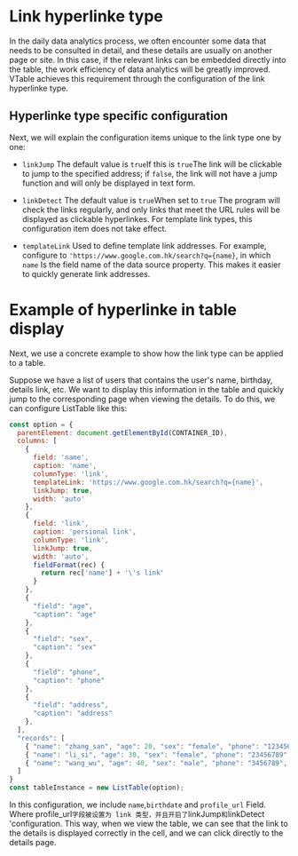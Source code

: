 # Link hyperlinke type

In the daily data analytics process, we often encounter some data that needs to be consulted in detail, and these details are usually on another page or site. In this case, if the relevant links can be embedded directly into the table, the work efficiency of data analytics will be greatly improved. VTable achieves this requirement through the configuration of the link hyperlinke type.

## Hyperlinke type specific configuration

Next, we will explain the configuration items unique to the link type one by one:

*   `linkJump` The default value is `true`If this is `true`The link will be clickable to jump to the specified address; if `false`, the link will not have a jump function and will only be displayed in text form.

*   `linkDetect` The default value is `true`When set to `true` The program will check the links regularly, and only links that meet the URL rules will be displayed as clickable hyperlinkes. For template link types, this configuration item does not take effect.

*   `templateLink` Used to define template link addresses. For example, configure to `'https://www.google.com.hk/search?q={name}`, in which `name` Is the field name of the data source property. This makes it easier to quickly generate link addresses.

# Example of hyperlinke in table display

Next, we use a concrete example to show how the link type can be applied to a table.

Suppose we have a list of users that contains the user's name, birthday, details link, etc. We want to display this information in the table and quickly jump to the corresponding page when viewing the details. To do this, we can configure ListTable like this:

```javascript livedemo template=vtable
const option = {
  parentElement: document.getElementById(CONTAINER_ID),
  columns: [
    {
      field: 'name',
      caption: 'name',
      columnType: 'link',
      templateLink: 'https://www.google.com.hk/search?q={name}',
      linkJump: true,
      width: 'auto'
    },
    {
      field: 'link',
      caption: 'persional link',
      columnType: 'link',
      linkJump: true,
      width: 'auto',
      fieldFormat(rec) {
        return rec['name'] + '\'s link'
      }
    },
    {
      "field": "age",
      "caption": "age"
    },
    {
      "field": "sex",
      "caption": "sex"
    },
    {
      "field": "phone",
      "caption": "phone"
    },
    {
      "field": "address",
      "caption": "address"
    },
  ],
  "records": [
    { "name": "zhang_san", "age": 20, "sex": "female", "phone": "123456789", "address": "beijing haidian", "link": 'https://www.google.com.hk' },
    { "name": "li_si", "age": 30, "sex": "female", "phone": "23456789", "address": "beijing chaoyang", "link": 'https://www.google.com.hk' },
    { "name": "wang_wu", "age": 40, "sex": "male", "phone": "3456789", "address": "beijing fengtai", "link": 'https://www.google.com.hk' }
  ]
}
const tableInstance = new ListTable(option);

```

In this configuration, we include `name`,`birthdate` and `profile_url` Field. Where profile\_url`字段被设置为 link 类型，并且开启了`linkJump`和`linkDetect 'configuration. This way, when we view the table, we can see that the link to the details is displayed correctly in the cell, and we can click directly to the details page.
